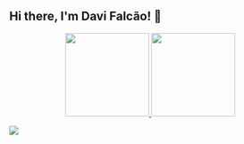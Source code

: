 ## Hi there, I'm Davi Falcão! 👋


<div align="center">
  <a href="https://github.com/anuraghazra/github-readme-stats">
    <img height="150" src="https://github-readme-stats.vercel.app/api?username=Davi-Falcao&theme=tokyonight&show_icons=true" />
  </a>
  <a href="https://github.com/anuraghazra/github-readme-stats">
    <img height="150" src="https://github-readme-stats.vercel.app/api/top-langs/?username=Davi-Falcao&theme=tokyonight&exclude_repo=parktech,parktech-prolog&layout=compact&custom_title=Used%20languages&size_weight=0.1&count_weight=0.9&hide=Jupyter%20Notebook" />
  </a>
</div>


 <a href="https://www.linkedin.com/in/davi-falc%C3%A3o-989aa52a2/" target="_blank"><img src="https://img.shields.io/badge/-LinkedIn-%230077B5?style=for-the-badge&logo=linkedin&logoColor=white" target="_blank"></a>
<!--
**Davi-Falcao/Davi-Falcao** is a ✨ _special_ ✨ repository because its `README.md` (this file) appears on your GitHub profile.

Here are some ideas to get you started:

- 🔭 I’m currently working on ...
- 🌱 I’m currently learning ...
- 👯 I’m looking to collaborate on ...
- 🤔 I’m looking for help with ...
- 💬 Ask me about ...
- 📫 How to reach me: ...
- 😄 Pronouns: ...
- ⚡ Fun fact: ...
-->

